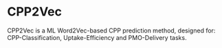 # CPP2Vec
CPP2Vec is a ML Word2Vec-based CPP prediction method, designed for: CPP-Classification, Uptake-Efficiency and PMO-Delivery tasks.
